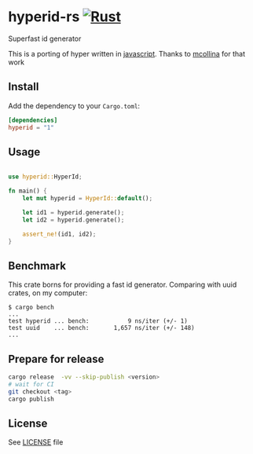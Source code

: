 # hyperid-rs [![Rust](https://github.com/allevo/hyperid-rs/actions/workflows/rust.yml/badge.svg?branch=main)](https://github.com/allevo/hyperid-rs/actions/workflows/rust.yml)
Superfast id generator

This is a porting of hyper written in [javascript](https://github.com/mcollina/hyperid). Thanks to [mcollina](https://github.com/mcollina) for that work

## Install

Add the dependency to your `Cargo.toml`:
```toml
[dependencies]
hyperid = "1"
```

## Usage

```rust

use hyperid::HyperId;

fn main() {
    let mut hyperid = HyperId::default();

    let id1 = hyperid.generate();
    let id2 = hyperid.generate();

    assert_ne!(id1, id2);
}
```

## Benchmark
This crate borns for providing a fast id generator.
Comparing with uuid crates, on my computer:

```
$ cargo bench
...
test hyperid ... bench:           9 ns/iter (+/- 1)
test uuid    ... bench:       1,657 ns/iter (+/- 148)
...
```


## Prepare for release

```sh
cargo release  -vv --skip-publish <version>
# wait for CI
git checkout <tag>
cargo publish
```


## License

See [LICENSE](./LICENSE) file